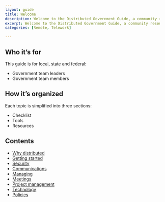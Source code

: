 ```yaml
---
layout: guide
title: Welcome
description: Welcome to the Distributed Government Guide, a community resource helping public service teams build highly effective remote and telework environments.
excerpt: Welcome to the Distributed Government Guide, a community resource helping public service teams build highly effective remote and telework environments.
categories: [Remote, Telework]

---
```


## Who it’s for

This guide is for local, state and federal:

* Government team leaders
* Government team members

## How it’s organized

Each topic is simplified into three sections:

* Checklist
* Tools
* Resources

## Contents

* [Why distributed](/guide/why-distributed)
* [Getting started](/guide/getting-started)
* [Security](/guide/security)
* [Communications](/guide/communications)
* [Managing](/guide/managing)
* [Meetings](/guide/meetings)
* [Project management](/guide/project-management)
* [Technology](/guide/technology)
* [Policies](/guide/policies)